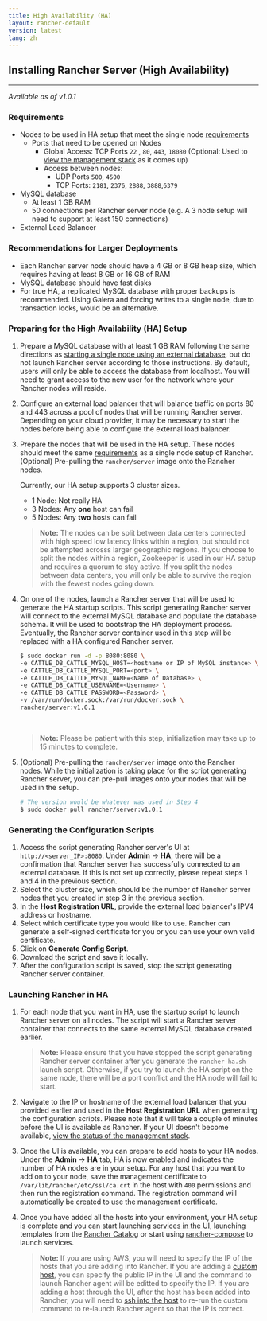 ```yaml
---
title: High Availability (HA)
layout: rancher-default
version: latest
lang: zh
---
```


## Installing Rancher Server (High Availability)
---

_Available as of v1.0.1_

### Requirements 

* Nodes to be used in HA setup that meet the single node [requirements]({{site.baseurl}}/rancher/{{page.version}}/{{page.lang}}/installing-rancher/installing-server/#requirements) 
    * Ports that need to be opened on Nodes
        * Global Access: TCP Ports `22` , `80`, `443`, `18080` (Optional: Used to [view the management stack]({{site.baseurl}}/rancher/{{page.version}}/{{page.lang}}/faqs/server/#ha-monitoring) as it comes up)
        * Access between nodes: 
            * UDP Ports `500`, `4500`
            * TCP Ports: `2181`,  `2376`, `2888`, `3888`,`6379`
* MySQL database
    * At least 1 GB RAM 
    * 50 connections per Rancher server node (e.g. A 3 node setup will need to support at least 150 connections)
* External Load Balancer 

### Recommendations for Larger Deployments 

* Each Rancher server node should have a 4 GB or 8 GB heap size, which requires having at least 8 GB or 16 GB of RAM
* MySQL database should have fast disks
* For true HA, a replicated MySQL database with proper backups is recommended. Using Galera and forcing writes to a single node, due to transaction locks, would be an alternative.

### Preparing for the High Availability (HA) Setup

1. Prepare a MySQL database with at least 1 GB RAM following the same directions as [starting a single node using an external database]({{site.baseurl}}/rancher/{{page.version}}/{{page.lang}}/installing-rancher/installing-server/#using-an-external-database), but do not launch Rancher server according to those instructions. By default, users will only be able to access the database from localhost. You will need to grant access to the new user for the network where your Rancher nodes will reside.
2. Configure an external load balancer that will balance traffic on ports 80 and 443 across a pool of nodes that will be running Rancher server. Depending on your cloud provider, it may be necessary to start the nodes before being able to configure the external load balancer.
3. Prepare the nodes that will be used in the HA setup. These nodes should meet the same [requirements]({{site.baseurl}}/rancher/{{page.version}}/{{page.lang}}/installing-rancher/installing-server/#requirements) as a single node setup of Rancher. (Optional) Pre-pulling the `rancher/server` image onto the Rancher nodes. 

    Currently, our HA setup supports 3 cluster sizes. 

    * 1 Node: Not really HA
    * 3 Nodes: Any **one** host can fail
    * 5 Nodes: Any **two** hosts can fail
    
    > **Note:** The nodes can be split between data centers connected with high speed low latency links within a region, but should not be attempted acrosss larger geographic regions. If you choose to split the nodes within a region, Zookeeper is used in our HA setup and requires a quorum to stay active. If you split the nodes between data centers, you will only be able to survive the region with the fewest nodes going down.

4. On one of the nodes, launch a Rancher server that will be used to generate the HA startup scripts. This script generating Rancher server will connect to the external MySQL database and populate the database schema. It will be used to bootstrap the HA deployment process. Eventually, the Rancher server container used in this step will be replaced with a HA configured Rancher server.   
    
    
   ```bash
   $ sudo docker run -d -p 8080:8080 \
   -e CATTLE_DB_CATTLE_MYSQL_HOST=<hostname or IP of MySQL instance> \
   -e CATTLE_DB_CATTLE_MYSQL_PORT=<port> \
   -e CATTLE_DB_CATTLE_MYSQL_NAME=<Name of Database> \
   -e CATTLE_DB_CATTLE_USERNAME=<Username> \
   -e CATTLE_DB_CATTLE_PASSWORD=<Password> \
   -v /var/run/docker.sock:/var/run/docker.sock \
   rancher/server:v1.0.1
   ```

    <br>

    > **Note:** Please be patient with this step, initialization may take up to 15 minutes to complete. 

5. (Optional) Pre-pulling the `rancher/server` image onto the Rancher nodes. While the initialization is taking place for the script generating Rancher server, you can pre-pull images onto your nodes that will be used in the setup.
 
   ```bash
   # The version would be whatever was used in Step 4
   $ sudo docker pull rancher/server:v1.0.1
   ```

### Generating the Configuration Scripts 

1. Access the script generating Rancher server's UI at `http://<server_IP>:8080`. Under **Admin** -> **HA**, there will be a confirmation that Rancher server has successfully connected to an external database. If this is not set up correctly, please repeat steps 1 and 4 in the previous section. 
2. Select the cluster size, which should be the number of Rancher server nodes that you created in step 3 in the previous section. 
3. In the **Host Registration URL**, provide the external load balancer's IPV4 address or hostname.
4. Select which certificate type you would like to use. Rancher can generate a self-signed certificate for you or you can use your own valid certificate. 
5. Click on **Generate Config Script**. 
6. Download the script and save it locally. 
7. After the configuration script is saved, stop the script generating Rancher server container. 

### Launching Rancher in HA

1. For each node that you want in HA, use the startup script to launch Rancher server on all nodes. The script will start a Rancher server container that connects to the same external MySQL database created earlier. 

    > **Note:** Please ensure that you have stopped the script generating Rancher server container after you generate the `rancher-ha.sh` launch script. Otherwise, if you try to launch the HA script on the same node, there will be a port conflict and the HA node will fail to start.

2. Navigate to the IP or hostname of the external load balancer that you provided earlier and used in the **Host Registration URL** when generating the configuration scripts. Please note that it will take a couple of minutes before the UI is available as Rancher. If your UI doesn't become available, [view the status of the management stack]({{site.baseurl}}/rancher/{{page.version}}/{{page.lang}}/faqs/server/#ha-monitoring). 
3. Once the UI is available, you can prepare to add hosts to your HA nodes. Under the **Admin** -> **HA** tab, HA is now enabled and indicates the number of HA nodes are in your setup. For any host that you want to add on to your node, save the management certificate to `/var/lib/rancher/etc/ssl/ca.crt` in the host with `400` permissions and then run the registration command. The registration command will automatically be created to use the management certificate.  
4. Once you have added all the hosts into your environment, your HA setup is complete and you can start launching [services in the UI]({{site.baseurl}}/rancher/{{page.version}}/{{page.lang}}/rancher-ui/applications/stacks/adding-services/),  launching templates from the [Rancher Catalog]({{site.baseurl}}/rancher/{{page.version}}/{{page.lang}}/catalog/) or start using [rancher-compose]({{site.baseurl}}/rancher/{{page.version}}/{{page.lang}}/rancher-compose/) to launch services.
    
    > **Note:** If you are using AWS, you will need to specify the IP of the hosts that you are adding into Rancher. If you are adding a [custom host]({{site.baseurl}}/rancher/{{page.version}}/{{page.lang}}/rancher-ui/infrastructure/hosts/custom/), you can specify the public IP in the UI and the command to launch Rancher agent will be editted to specify the IP.  If you are adding a host through the UI, after the host has been added into Rancher, you will need to [ssh into the host]({{site.baseurl}}/rancher/{{page.version}}/{{page.lang}}/rancher-ui/infrastructure/hosts/#accessing-hosts-from-the-cloud-providers) to re-run the custom command to re-launch Rancher agent so that the IP is correct.

